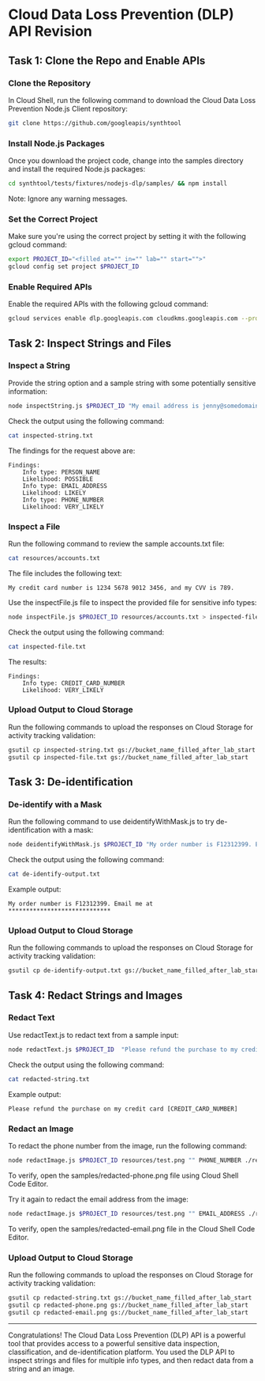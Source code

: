 # Cloud Data Loss Prevention (DLP) API Revision

## Task 1: Clone the Repo and Enable APIs

### Clone the Repository
In Cloud Shell, run the following command to download the Cloud Data Loss Prevention Node.js Client repository:
```sh
git clone https://github.com/googleapis/synthtool
```

### Install Node.js Packages
Once you download the project code, change into the samples directory and install the required Node.js packages:
```sh
cd synthtool/tests/fixtures/nodejs-dlp/samples/ && npm install
```
Note: Ignore any warning messages.

### Set the Correct Project
Make sure you're using the correct project by setting it with the following gcloud command:
```sh
export PROJECT_ID="<filled at="" in="" lab="" start="">"
gcloud config set project $PROJECT_ID
```

### Enable Required APIs
Enable the required APIs with the following gcloud command:
```sh
gcloud services enable dlp.googleapis.com cloudkms.googleapis.com --project $PROJECT_ID
```

## Task 2: Inspect Strings and Files

### Inspect a String
Provide the string option and a sample string with some potentially sensitive information:
```sh
node inspectString.js $PROJECT_ID "My email address is jenny@somedomain.com and you can call me at 555-867-5309" > inspected-string.txt
```
Check the output using the following command:
```sh
cat inspected-string.txt
```
The findings for the request above are:
```
Findings:
    Info type: PERSON_NAME
    Likelihood: POSSIBLE
    Info type: EMAIL_ADDRESS
    Likelihood: LIKELY
    Info type: PHONE_NUMBER
    Likelihood: VERY_LIKELY
```

### Inspect a File
Run the following command to review the sample accounts.txt file:
```sh
cat resources/accounts.txt
```
The file includes the following text:
```
My credit card number is 1234 5678 9012 3456, and my CVV is 789.
```
Use the inspectFile.js file to inspect the provided file for sensitive info types:
```sh
node inspectFile.js $PROJECT_ID resources/accounts.txt > inspected-file.txt
```
Check the output using the following command:
```sh
cat inspected-file.txt
```
The results:
```
Findings:
    Info type: CREDIT_CARD_NUMBER
    Likelihood: VERY_LIKELY
```

### Upload Output to Cloud Storage
Run the following commands to upload the responses on Cloud Storage for activity tracking validation:
```sh
gsutil cp inspected-string.txt gs://bucket_name_filled_after_lab_start
gsutil cp inspected-file.txt gs://bucket_name_filled_after_lab_start
```

## Task 3: De-identification

### De-identify with a Mask
Run the following command to use deidentifyWithMask.js to try de-identification with a mask:
```sh
node deidentifyWithMask.js $PROJECT_ID "My order number is F12312399. Email me at anthony@somedomain.com" > de-identify-output.txt
```
Check the output using the following command:
```sh
cat de-identify-output.txt
```
Example output:
```
My order number is F12312399. Email me at *****************************
```

### Upload Output to Cloud Storage
Run the following commands to upload the responses on Cloud Storage for activity tracking validation:
```sh
gsutil cp de-identify-output.txt gs://bucket_name_filled_after_lab_start
```

## Task 4: Redact Strings and Images

### Redact Text
Use redactText.js to redact text from a sample input:
```sh
node redactText.js $PROJECT_ID  "Please refund the purchase to my credit card 4012888888881881" CREDIT_CARD_NUMBER > redacted-string.txt
```
Check the output using the following command:
```sh
cat redacted-string.txt
```
Example output:
```
Please refund the purchase on my credit card [CREDIT_CARD_NUMBER]
```

### Redact an Image
To redact the phone number from the image, run the following command:
```sh
node redactImage.js $PROJECT_ID resources/test.png "" PHONE_NUMBER ./redacted-phone.png
```
To verify, open the samples/redacted-phone.png file using Cloud Shell Code Editor.

Try it again to redact the email address from the image:
```sh
node redactImage.js $PROJECT_ID resources/test.png "" EMAIL_ADDRESS ./redacted-email.png
```
To verify, open the samples/redacted-email.png file in the Cloud Shell Code Editor.

### Upload Output to Cloud Storage
Run the following commands to upload the responses on Cloud Storage for activity tracking validation:
```sh
gsutil cp redacted-string.txt gs://bucket_name_filled_after_lab_start
gsutil cp redacted-phone.png gs://bucket_name_filled_after_lab_start
gsutil cp redacted-email.png gs://bucket_name_filled_after_lab_start
```

---

Congratulations! The Cloud Data Loss Prevention (DLP) API is a powerful tool that provides access to a powerful sensitive data inspection, classification, and de-identification platform. You used the DLP API to inspect strings and files for multiple info types, and then redact data from a string and an image.